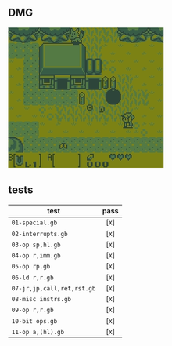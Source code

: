 ## DMG

![](assets/zelda.gif)

## tests

| test | pass |
| --- | :---: |
| `01-special.gb` | [x] |
| `02-interrupts.gb` | [x] |
| `03-op sp,hl.gb` | [x] |
| `04-op r,imm.gb` | [x] |
| `05-op rp.gb` | [x] |
| `06-ld r,r.gb` | [x] |
| `07-jr,jp,call,ret,rst.gb` | [x] |
| `08-misc instrs.gb` | [x] |
| `09-op r,r.gb` | [x] |
| `10-bit ops.gb` | [x] |
| `11-op a,(hl).gb` | [x] |
